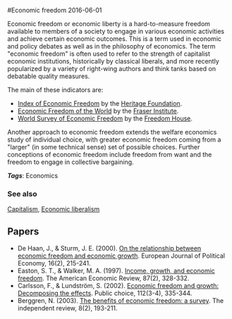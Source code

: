 
#Economic freedom
2016-06-01

Economic freedom or economic liberty is a hard-to-measure freedom available to members of a society to engage in various economic activities and achieve certain economic outcomes. This is a term used in economic and policy debates as well as in the philosophy of economics.
The term "economic freedom" is often used to refer to the strength of capitalist economic institutions, historically by classical liberals, and more recently popularized by a variety of right-wing authors and think tanks based on debatable quality measures.

The main of these indicators are:
* [Index of Economic Freedom](http://www.heritage.org/index/) by the [Heritage Foundation](http://www.heritage.org/).
* [Economic Freedom of the World](http://www.freetheworld.com/release.html) by the [Fraser Institute](https://www.fraserinstitute.org).
* [World Survey of Economic Freedom](https://freedomhouse.org/report-types/freedom-world) by the [Freedom House](https://freedomhouse.org/).

Another approach to economic freedom extends the welfare economics study of individual choice, with greater economic freedom coming from a "larger" (in some technical sense) set of possible choices. Further conceptions of economic freedom include freedom from want and the freedom to engage in collective bargaining.

***Tags***: Economics

### See also
[Capitalism](/capitalism), [Economic liberalism](/economic_liberalism)
## Papers
* De Haan, J., & Sturm, J. E. (2000). [On the relationship between economic freedom and economic growth](http://down.cenet.org.cn/upfile/34/20051124194831130.pdf). European Journal of Political Economy, 16(2), 215-241.
* Easton, S. T., & Walker, M. A. (1997). [Income, growth, and economic freedom](http://www.jstor.org/stable/2950940). The American Economic Review, 87(2), 328-332.
* Carlsson, F., & Lundström, S. (2002). [Economic freedom and growth: Decomposing the effects](https://gupea.ub.gu.se/bitstream/2077/2889/1/gunwpe0033.pdf). Public choice, 112(3-4), 335-344.
* Berggren, N. (2003). [The benefits of economic freedom: a survey](http://www.independent.org/pdf/tir/tir_08_2_2_berggren.pdf). The independent review, 8(2), 193-211.


